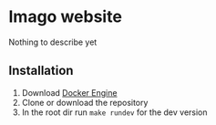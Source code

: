 # Imago website
Nothing to describe yet

## Installation
1. Download [Docker Engine](https://www.docker.com/products/docker-desktop)
2. Clone or download the repository
3. In the root dir run ```make rundev``` for the dev version
